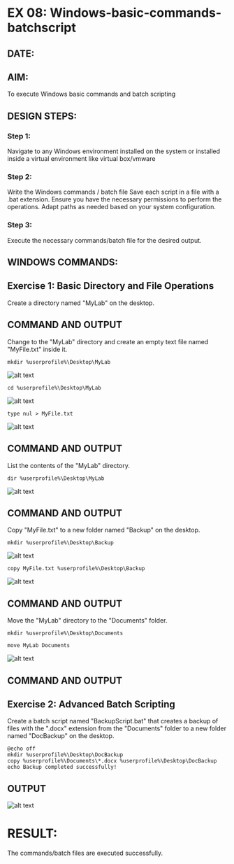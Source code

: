 # EX 08: Windows-basic-commands-batchscript

## DATE:

## AIM:
To execute Windows basic commands and batch scripting

## DESIGN STEPS:

### Step 1:

Navigate to any Windows environment installed on the system or installed inside a virtual environment like virtual box/vmware 

### Step 2:

Write the Windows commands / batch file
Save each script in a file with a .bat extension.
Ensure you have the necessary permissions to perform the operations.
Adapt paths as needed based on your system configuration.
### Step 3:

Execute the necessary commands/batch file for the desired output. 




## WINDOWS COMMANDS:

## Exercise 1: Basic Directory and File Operations

Create a directory named "MyLab" on the desktop.

## COMMAND AND OUTPUT

Change to the "MyLab" directory and create an empty text file named "MyFile.txt" inside it.

```
mkdir %userprofile%\Desktop\MyLab

```

![alt text](<Screenshot 2024-05-07 192819.png>)

```
cd %userprofile%\Desktop\MyLab
```

![alt text](<Screenshot 2024-05-07 192917.png>)

```
type nul > MyFile.txt

```
![alt text](myfile.png)

## COMMAND AND OUTPUT

List the contents of the "MyLab" directory.
```
dir %userprofile%\Desktop\MyLab
```

![alt text](<Screenshot 2024-05-07 193029.png>)

## COMMAND AND OUTPUT

Copy "MyFile.txt" to a new folder named "Backup" on the desktop.

```
mkdir %userprofile%\Desktop\Backup

```
![alt text](backup.png)

```
copy MyFile.txt %userprofile%\Desktop\Backup
```

![alt text](<Screenshot 2024-05-07 193122.png>)

## COMMAND AND OUTPUT

Move the "MyLab" directory to the "Documents" folder.

```
mkdir %userprofile%\Desktop\Documents
```

```
move MyLab Documents
```
![alt text](<Screenshot 2024-05-07 193431.png>)

## COMMAND AND OUTPUT


## Exercise 2: Advanced Batch Scripting
Create a batch script named "BackupScript.bat" that creates a backup of files with the ".docx" extension from the "Documents" folder to a new folder named "DocBackup" on the desktop.

```
@echo off
mkdir %userprofile%\Desktop\DocBackup
copy %userprofile%\Documents\*.docx %userprofile%\Desktop\DocBackup
echo Backup completed successfully!

```

## OUTPUT

![alt text](<Screenshot 2024-05-07 203226.png>)

# RESULT:
The commands/batch files are executed successfully.
